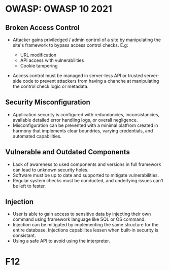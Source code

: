 # OWASP: OWASP 10 2021

## Broken Access Control
- Attacker gains priviledged / admin control of a site by manipulating the site's framework to bypass access control checks. E.g:
    - URL modification
    - API access with vulnerabilities
    - Cookie tampering

- Access control must be managed in server-less API or trusted server-side code to prevent attackers from having a chanche at manipulating the control check logic or metadata.


## Security Misconfiguration
- Application security is configured with redundancies, inconsistancies, available detailed error handling logs, or overall negligence.
- Misconfiguration can be prevented with a minimal platfrom created in harmony that implements clear boundries, varying credentials, and automated capabilities.


## Vulnerable and Outdated Components
- Lack of awareness to used components and versions in full framework can lead to unknown security holes.
- Software must be up to date and supported to mitigate vulnerabilities.
- Regular system checks must be conducted, and underlying issues can't be left to fester.

## Injection
- User is able to gain access to sensitive data by injecting their own command using framework language like SQL or OS command.
- Injection can be mitigated by implementing the same structure for the entire database. Injections capabilites lessen when built-in security is consistant.
- Using a safe API to avoid using the interpreter.


# F12
